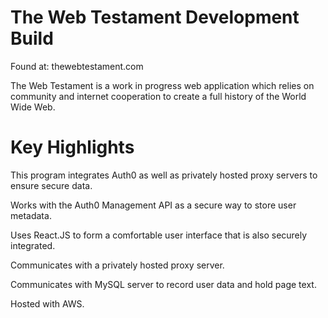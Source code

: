 # The Web Testament Development Build

Found at:
thewebtestament.com

The Web Testament is a work in progress web application which relies on community and internet cooperation to create a full history of the World Wide Web.

# Key Highlights

This program integrates Auth0 as well as privately hosted proxy servers to ensure secure data. 

Works with the Auth0 Management API as a secure way to store user metadata.

Uses React.JS to form a comfortable user interface that is also securely integrated.

Communicates with a privately hosted proxy server.

Communicates with MySQL server to record user data and hold page text.

Hosted with AWS.
